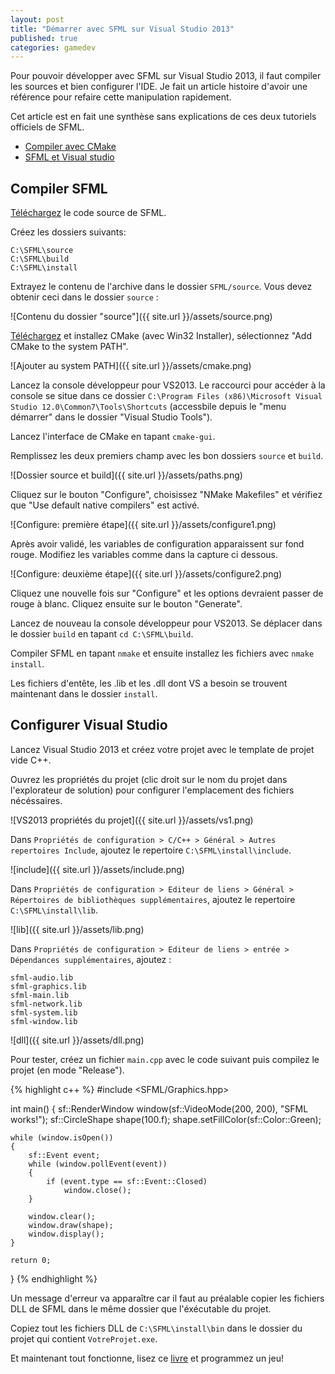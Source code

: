 ```yaml
---
layout: post
title: "Démarrer avec SFML sur Visual Studio 2013"
published: true
categories: gamedev
---
```


Pour pouvoir développer avec SFML sur Visual Studio 2013, il faut compiler les sources et bien configurer l'IDE. 
Je fait un article histoire d'avoir une référence pour refaire cette manipulation rapidement.

Cet article est en fait une synthèse sans explications de ces deux tutoriels officiels de SFML.

* [Compiler avec CMake](http://sfml-dev.org/tutorials/2.0/compile-with-cmake-fr.php "Compiler avec CMake")
* [SFML et Visual studio](http://sfml-dev.org/tutorials/2.1/start-vc-fr.php "SFML et Visual studio")

## Compiler SFML

[Téléchargez](http://sfml-dev.org/download-fr.php) le code source de SFML.

Créez les dossiers suivants:

    C:\SFML\source
    C:\SFML\build
    C:\SFML\install

Extrayez le contenu de l'archive dans le dossier `SFML/source`. Vous devez obtenir ceci dans le dossier `source` :

![Contenu du dossier "source"]({{ site.url }}/assets/source.png)

[Téléchargez](http://www.cmake.org/download/) et installez CMake (avec Win32 Installer), sélectionnez "Add CMake to the system PATH".

![Ajouter au system PATH]({{ site.url }}/assets/cmake.png)

Lancez la console développeur pour VS2013. Le raccourci pour accéder à la console se situe dans ce dossier `C:\Program Files (x86)\Microsoft Visual Studio 12.0\Common7\Tools\Shortcuts` (accessbile depuis le "menu démarrer" dans le dossier "Visual Studio Tools").

Lancez l'interface de CMake en tapant `cmake-gui`.

Remplissez les deux premiers champ avec les bon dossiers  `source` et `build`.

![Dossier source et build]({{ site.url }}/assets/paths.png)

Cliquez sur le bouton "Configure", choisissez "NMake Makefiles" et vérifiez que "Use default native compilers" est activé.

![Configure: première étape]({{ site.url }}/assets/configure1.png)

Après avoir validé, les variables de configuration apparaissent sur fond rouge. Modifiez les variables comme dans la capture ci dessous.

![Configure: deuxième étape]({{ site.url }}/assets/configure2.png)

Cliquez une nouvelle fois sur "Configure" et les options devraient passer de rouge à blanc. Cliquez ensuite sur le bouton "Generate".

Lancez de nouveau la console développeur pour VS2013. Se déplacer dans le dossier `build` en tapant `cd C:\SFML\build`.

Compiler SFML en tapant `nmake` et ensuite installez les fichiers avec `nmake install`.

Les fichiers d'entête, les .lib et les .dll dont VS a besoin se trouvent maintenant dans le dossier `install`.

## Configurer Visual Studio

Lancez Visual Studio 2013 et créez votre projet avec le template de projet vide C++.

Ouvrez les propriétés du projet (clic droit sur le nom du projet dans l'explorateur de solution) pour configurer l'emplacement des fichiers nécéssaires.

![VS2013 propriétés du projet]({{ site.url }}/assets/vs1.png)

Dans `Propriétés de configuration > C/C++ > Général > Autres repertoires Include`, ajoutez le repertoire `C:\SFML\install\include`.

![include]({{ site.url }}/assets/include.png)

Dans `Propriétés de configuration > Editeur de liens > Général > Répertoires de bibliothèques supplémentaires`, ajoutez le repertoire `C:\SFML\install\lib`.

![lib]({{ site.url }}/assets/lib.png)

Dans `Propriétés de configuration > Editeur de liens > entrée > Dépendances supplémentaires`, ajoutez :

    sfml-audio.lib
    sfml-graphics.lib
    sfml-main.lib
    sfml-network.lib
    sfml-system.lib
    sfml-window.lib
    
![dll]({{ site.url }}/assets/dll.png)

Pour tester, créez un fichier `main.cpp` avec le code suivant puis compilez le projet (en mode "Release").

{% highlight c++ %}
#include <SFML/Graphics.hpp>

int main()
{
    sf::RenderWindow window(sf::VideoMode(200, 200), "SFML works!");
    sf::CircleShape shape(100.f);
    shape.setFillColor(sf::Color::Green);

    while (window.isOpen())
    {
        sf::Event event;
        while (window.pollEvent(event))
        {
            if (event.type == sf::Event::Closed)
                window.close();
        }

        window.clear();
        window.draw(shape);
        window.display();
    }

    return 0;
}
{% endhighlight %}

Un message d'erreur va apparaître car il faut au préalable copier les fichiers DLL de SFML dans le même dossier que l'éxécutable du projet.

Copiez tout les fichiers DLL de `C:\SFML\install\bin` dans le dossier du projet qui contient `VotreProjet.exe`.

Et maintenant tout fonctionne, lisez ce [livre](https://www.packtpub.com/game-development/sfml-game-development) et programmez un jeu!